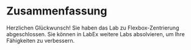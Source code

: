# Zusammenfassung

Herzlichen Glückwunsch! Sie haben das Lab zu Flexbox-Zentrierung abgeschlossen. Sie können in LabEx weitere Labs absolvieren, um Ihre Fähigkeiten zu verbessern.
